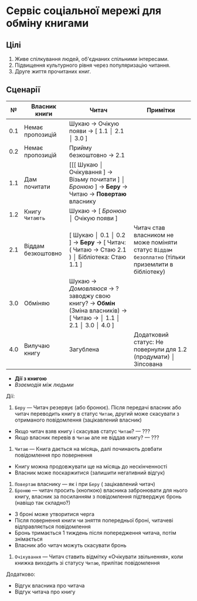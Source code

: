 # Сервіс соціальної мережі для обміну книгами

## Цілі

1. Живе спілкування людей, об'єднаних спільними інтересами.
2. Підвищення культурного рівня через популяризацію читання.
3. Друге життя прочитаних книг.

## Сценарії

 № | Власник книги      | Читач                                      | Примітки
---|--------------------|--------------------------------------------|--------------------------------------------------------
0.1| Немає пропозицій   | Шукаю -> Очікую появи -> [ 1.1 │ 2.1 │ 3.0 ]
0.2| Немає пропозицій   | Прийму безкоштовно -> 2.1
1.1| Дам почитати       | [[[ Шукаю │ Очікування ] -> Візьму почитати ] │ _Бронюю_ ] -> **Беру** -> Читаю -> **Повертаю** власнику
1.2| Книгу `Читають`    | Шукаю -> [ _Бронюю_ │ Очікую появи ]
2.1| Віддам безкоштовно | [ Шукаю │ 0.1 │ 0.2 ] -> **Беру** -> [ Читач: ( Читаю -> Стаю 2.1 ) │ Бібліотека: Стаю 1.1 ] | Читач став власником не може поміняти статус `Віддам безоплатно` (тільки приземлити в бібліотеку)
3.0| Обміняю            | Шукаю -> _Домовляюся_ -> ?заводжу свою книгу? -> **Обмін** (Зміна власників) -> [ Читаю -> │ 1.1 │ 2.1 │ 3.0 │ 4.0 ]
4.0| Вилучаю книгу      | Загублена                                  | Додатковий статус: Не повернули для 1.2 (продумати) │ Зіпсована

- **Дії з книгою**
- _Взаємодія між людьми_

Дії:

1. `Беру` — Читач резервує (або бронює). Після передачі власник або читач переводить книгу в статус `Читаю`, другий може скасувати з отриманого повідомлення (зацікавлений власник)
  - Якщо читач взяв книгу і скасував статус `Читаю`? — ???
  - Якщо власник перевів в `Читаю` але не віддав книгу? — ???
1. `Читаю` — Книга дається на місяць, далі починають довбати повідомлення про повернення
  - Книгу можна продовжувати ще на місяць до нескінченності
  - Власник може поскаржитися (залишити негативний відгук)
1. `Повертаю` власнику — як і при `Беру` ( зацікавлений читач)
1. `Бронюю` — читач просить (кнопкою) власника забронювати для нього книгу, власник за посиланням з повідомлення підтверджує бронь (навіщо так складно?)
  - З броні може утворитися черга
  - Після повернення книги чи зняття попередньої броні, читачеві відправляється повідомлення
  - Бронь тримається 1 тиждень після попередження читача, потім знімається
  - Власник або читач можуть скасувати бронь
1. `Очікування` — Читач ставить відмітку «Очікувати звільнення», коли книжка виходить зі статусу `Читаю`, прилітає повідомлення

Додатково:

- Відгук власника про читача
- Відгук читача про книгу
